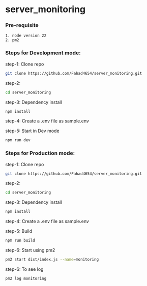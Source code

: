 # server_monitoring

### Pre-requisite

    1. node version 22
    2. pm2



### Steps for Development mode:

step-1: Clone repo

```sh
git clone https://github.com/Fahad4654/server_monitoring.git
```

step-2:

```sh
cd server_monitoring
```

step-3: Dependency install

```sh
npm install
```

step-4: Create a .env file as sample.env

step-5: Start in Dev mode

```sh
npm run dev
```




### Steps for Production mode:
step-1: Clone repo

```sh
git clone https://github.com/Fahad4654/server_monitoring.git
```

step-2:

```sh
cd server_monitoring
```

step-3: Dependency install

```sh
npm install
```

step-4: Create a .env file as sample.env

step-5: Build

```sh
npm run build
```

step-6: Start using pm2

```sh
pm2 start dist/index.js --name=monitoring
```

step-6: To see log

```sh
pm2 log monitoring
```